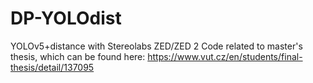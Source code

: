 # DP-YOLOdist
YOLOv5+distance with Stereolabs ZED/ZED 2
Code related to master's thesis, which can be found here: https://www.vut.cz/en/students/final-thesis/detail/137095
